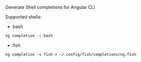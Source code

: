 Generate Shell completions for Angular CLI

Supported shells:

- bash

```sh
ng completion -s bash
```

- fish

```fish
ng completion -s fish > ~/.config/fish/completions/ng.fish
```
